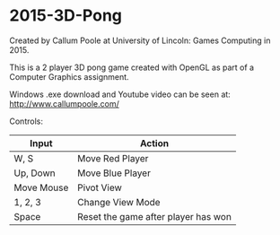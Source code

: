 # 2015-3D-Pong

Created by Callum Poole at University of Lincoln: Games Computing in 2015.

This is a 2 player 3D pong game created with OpenGL as part of a Computer Graphics assignment.

Windows .exe download and Youtube video can be seen at: http://www.callumpoole.com/

Controls: 

| Input         | Action                              |
| ------------- | ----------------------------------- |
| W, S          | Move Red Player                     |
| Up, Down      | Move Blue Player                    |
| Move Mouse    | Pivot View                          |
| 1, 2, 3       | Change View Mode                    |
| Space         | Reset the game after player has won |
